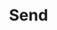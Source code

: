 ---
title: Send
tags: ["send", "email", "message", "transmit", "communicate", "share", "deliver"]
icon: send
svg: '<svg xmlns="http://www.w3.org/2000/svg" width="24" height="24" fill="none" viewBox="0 0 24 24" stroke-width="1.5" stroke-linecap="round" stroke-linejoin="round" stroke="currentColor"><path d="m14 10-3 3m9.288-9.969a.535.535 0 0 1 .68.681l-5.924 16.93a.535.535 0 0 1-.994.04l-3.219-7.242a.53.53 0 0 0-.271-.271l-7.242-3.22a.535.535 0 0 1 .04-.993z"/></svg>'
---